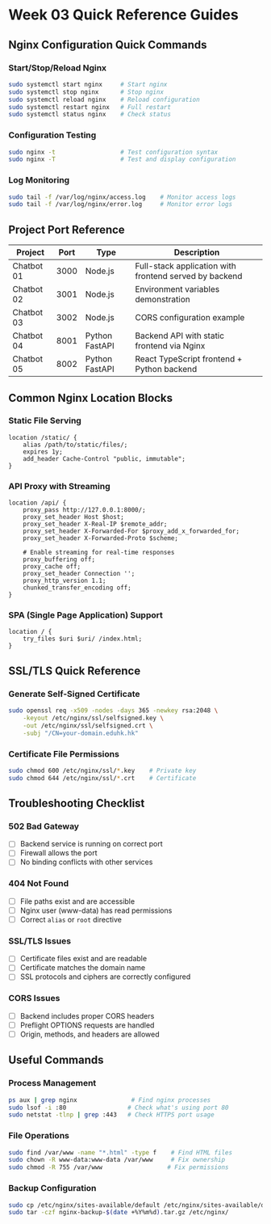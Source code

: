 # Week 03 Quick Reference Guides

## Nginx Configuration Quick Commands

### Start/Stop/Reload Nginx
```bash
sudo systemctl start nginx     # Start nginx
sudo systemctl stop nginx      # Stop nginx
sudo systemctl reload nginx    # Reload configuration
sudo systemctl restart nginx   # Full restart
sudo systemctl status nginx    # Check status
```

### Configuration Testing
```bash
sudo nginx -t                  # Test configuration syntax
sudo nginx -T                  # Test and display configuration
```

### Log Monitoring
```bash
sudo tail -f /var/log/nginx/access.log    # Monitor access logs
sudo tail -f /var/log/nginx/error.log     # Monitor error logs
```

## Project Port Reference

| Project | Port | Type | Description |
|---------|------|------|-------------|
| Chatbot 01 | 3000 | Node.js | Full-stack application with frontend served by backend |
| Chatbot 02 | 3001 | Node.js | Environment variables demonstration |
| Chatbot 03 | 3002 | Node.js | CORS configuration example |
| Chatbot 04 | 8001 | Python FastAPI | Backend API with static frontend via Nginx |
| Chatbot 05 | 8002 | Python FastAPI | React TypeScript frontend + Python backend |

## Common Nginx Location Blocks

### Static File Serving
```nginx
location /static/ {
    alias /path/to/static/files/;
    expires 1y;
    add_header Cache-Control "public, immutable";
}
```

### API Proxy with Streaming
```nginx
location /api/ {
    proxy_pass http://127.0.0.1:8000/;
    proxy_set_header Host $host;
    proxy_set_header X-Real-IP $remote_addr;
    proxy_set_header X-Forwarded-For $proxy_add_x_forwarded_for;
    proxy_set_header X-Forwarded-Proto $scheme;
    
    # Enable streaming for real-time responses
    proxy_buffering off;
    proxy_cache off;
    proxy_set_header Connection '';
    proxy_http_version 1.1;
    chunked_transfer_encoding off;
}
```

### SPA (Single Page Application) Support
```nginx
location / {
    try_files $uri $uri/ /index.html;
}
```

## SSL/TLS Quick Reference

### Generate Self-Signed Certificate
```bash
sudo openssl req -x509 -nodes -days 365 -newkey rsa:2048 \
    -keyout /etc/nginx/ssl/selfsigned.key \
    -out /etc/nginx/ssl/selfsigned.crt \
    -subj "/CN=your-domain.eduhk.hk"
```

### Certificate File Permissions
```bash
sudo chmod 600 /etc/nginx/ssl/*.key    # Private key
sudo chmod 644 /etc/nginx/ssl/*.crt    # Certificate
```

## Troubleshooting Checklist

### 502 Bad Gateway
- [ ] Backend service is running on correct port
- [ ] Firewall allows the port
- [ ] No binding conflicts with other services

### 404 Not Found
- [ ] File paths exist and are accessible
- [ ] Nginx user (www-data) has read permissions
- [ ] Correct `alias` or `root` directive

### SSL/TLS Issues
- [ ] Certificate files exist and are readable
- [ ] Certificate matches the domain name
- [ ] SSL protocols and ciphers are correctly configured

### CORS Issues
- [ ] Backend includes proper CORS headers
- [ ] Preflight OPTIONS requests are handled
- [ ] Origin, methods, and headers are allowed

## Useful Commands

### Process Management
```bash
ps aux | grep nginx               # Find nginx processes
sudo lsof -i :80                 # Check what's using port 80
sudo netstat -tlnp | grep :443   # Check HTTPS port usage
```

### File Operations
```bash
sudo find /var/www -name "*.html" -type f    # Find HTML files
sudo chown -R www-data:www-data /var/www     # Fix ownership
sudo chmod -R 755 /var/www                  # Fix permissions
```

### Backup Configuration
```bash
sudo cp /etc/nginx/sites-available/default /etc/nginx/sites-available/default.backup
sudo tar -czf nginx-backup-$(date +%Y%m%d).tar.gz /etc/nginx/
```